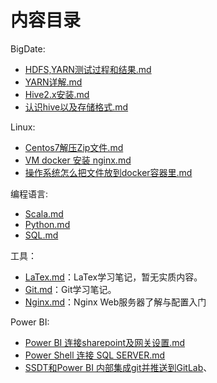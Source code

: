 # 内容目录
BigDate:
- [HDFS,YARN测试过程和结果.md](HDFS,YARN测试过程和结果.md)
- [YARN详解.md](YARN详解.md)
- [Hive2.x安装.md](Hive2.x安装.md)
- [认识hive以及存储格式.md](认识hive以及存储格式.md)


Linux:
- [Centos7解压Zip文件.md](Centos7解压Zip文件.md)
- [VM docker 安装 nginx.md](VM%20docker%20安装%20nginx.md)
- [操作系统怎么把文件放到docker容器里.md](操作系统怎么把文件放到docker容器里.md)

编程语言:
- [Scala.md](Scala.md)
- [Python.md](Python.md)
- [SQL.md](SQL.md)

工具：

- [LaTex.md](LaTeX.md)：LaTex学习笔记，暂无实质内容。
- [Git.md](Git.md)：Git学习笔记。
- [Nginx.md](Nginx.md)：Nginx Web服务器了解与配置入门

Power BI:
- [Power BI 连接sharepoint及网关设置.md](Power%20BI%20连接sharepoint及网关设置.md)
- [Power Shell 连接 SQL SERVER.md](Power%20Shell%20连接%20SQL%20SERVER.md)
- [SSDT和Power BI 内部集成git并推送到GitLab](SSDT和Power%20BI%20内部集成git并推送到GitLab.md)、



